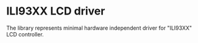 # ILI93XX LCD driver

The library represents minimal hardware independent driver for "ILI93XX" LCD controller.
